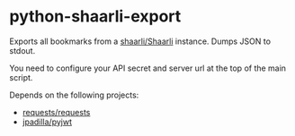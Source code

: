 # python-shaarli-export
Exports all bookmarks from a [shaarli/Shaarli](https://github.com/shaarli/Shaarli) instance.
Dumps JSON to stdout.

You need to configure your API secret and server url at the top of the main script.

Depends on the following projects:
- [requests/requests](https://github.com/requests/requests)
- [jpadilla/pyjwt](https://github.com/jpadilla/pyjwt)
